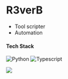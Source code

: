 # R3verB
- Tool scripter
- Automation

#### Tech Stack
![Python](https://img.shields.io/badge/python-3670A0?style=for-the-badge&logo=python&logoColor=ffdd54) ![Typescript](https://img.shields.io/badge/typescript-%2300ADD8.svg?style=for-the-badge&logo=typescript&logoColor=white) 

[![](https://visitcount.itsvg.in/api?id=reverbcodes&label=Profile%20Views&color=12&icon=2&pretty=true)](https://visitcount.itsvg.in)
